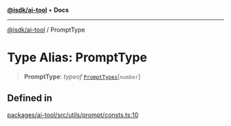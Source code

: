 [**@isdk/ai-tool**](../README.md) • **Docs**

***

[@isdk/ai-tool](../globals.md) / PromptType

# Type Alias: PromptType

> **PromptType**: *typeof* [`PromptTypes`](../variables/PromptTypes.md)\[`number`\]

## Defined in

[packages/ai-tool/src/utils/prompt/consts.ts:10](https://github.com/isdk/ai-tool.js/blob/e324043799402aa2caa41711a9168487ab85c166/src/utils/prompt/consts.ts#L10)
